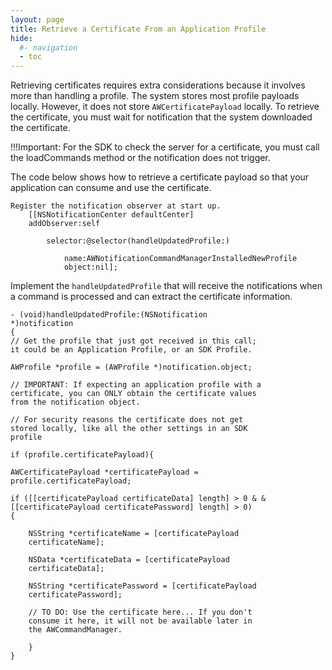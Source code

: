 ```yaml
---
layout: page
title: Retrieve a Certificate From an Application Profile
hide:
  #- navigation
  - toc
---
```


Retrieving certificates requires extra considerations because it involves more than handling a profile. The system stores most profile payloads locally. However, it does not store `AWCertificatePayload` locally. To retrieve the certificate, you must wait for notification that the system downloaded the certificate.

!!!Important: 
   For the SDK to check the server for a certificate, you must call the loadCommands method or the notification does not trigger.

The code below shows how to retrieve a certificate payload so that your application can consume and use the certificate.

```
Register the notification observer at start up.
	[[NSNotificationCenter defaultCenter] 
	addObserver:self

		selector:@selector(handleUpdatedProfile:)

			name:AWNotificationCommandManagerInstalledNewProfile
			object:nil];
```

Implement the `handleUpdatedProfile` that will receive the notifications when a command is processed and can extract the certificate information.

```
- (void)handleUpdatedProfile:(NSNotification 
*)notification
{
// Get the profile that just got received in this call; 
it could be an Application Profile, or an SDK Profile.
 
AWProfile *profile = (AWProfile *)notification.object;
 
// IMPORTANT: If expecting an application profile with a 
certificate, you can ONLY obtain the certificate values 
from the notification object.
 
// For security reasons the certificate does not get 
stored locally, like all the other settings in an SDK 
profile
 
if (profile.certificatePayload){
 
AWCertificatePayload *certificatePayload = 
profile.certificatePayload;
 
if ([[certificatePayload certificateData] length] > 0 & & 
[[certificatePayload certificatePassword] length] > 0)
{
 
	NSString *certificateName = [certificatePayload 
	certificateName]; 
	
	NSData *certificateData = [certificatePayload 
	certificateData]; 

	NSString *certificatePassword = [certificatePayload 
	certificatePassword]; 

	// TO DO: Use the certificate here... If you don't 
	consume it here, it will not be available later in 
	the AWCommandManager.
 
	}
}
```
